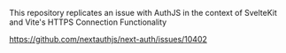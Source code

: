 This repository replicates an issue with AuthJS in the context of SvelteKit and Vite's HTTPS Connection Functionality

https://github.com/nextauthjs/next-auth/issues/10402